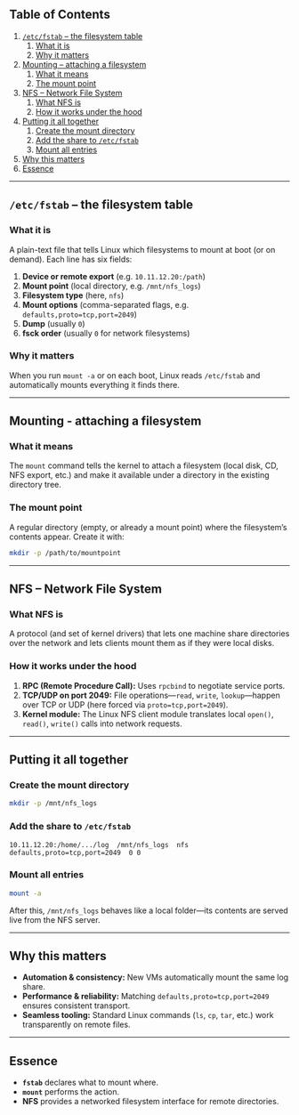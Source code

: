 ## Table of Contents

1. [ `/etc/fstab` – the filesystem table](#etcfstab--the-filesystem-table)  
   1. [What it is](#what-it-is)  
   1. [Why it matters](#why-it-matters)  
1. [Mounting – attaching a filesystem](#mounting--attaching-a-filesystem)  
   1. [What it means](#what-it-means)  
   1. [The mount point](#the-mount-point)  
1. [NFS – Network File System](#nfs--network-file-system)  
   1. [What NFS is](#what-nfs-is)  
   1. [How it works under the hood](#how-it-works-under-the-hood)  
1. [Putting it all together](#putting-it-all-together)  
   1. [Create the mount directory](#create-the-mount-directory)  
   1. [Add the share to `/etc/fstab`](#add-the-share-to-etcfstab)  
   1. [Mount all entries](#mount-all-entries)  
1. [Why this matters](#why-this-matters)  
1. [Essence](#essence)  

---

## `/etc/fstab` – the filesystem table

### What it is  
A plain-text file that tells Linux which filesystems to mount at boot (or on demand). Each line has six fields:

1. **Device or remote export** (e.g. `10.11.12.20:/path`)  
1. **Mount point** (local directory, e.g. `/mnt/nfs_logs`)  
1. **Filesystem type** (here, `nfs`)  
1. **Mount options** (comma-separated flags, e.g. `defaults,proto=tcp,port=2049`)  
1. **Dump** (usually `0`)  
1. **fsck order** (usually `0` for network filesystems)

### Why it matters  
When you run `mount -a` or on each boot, Linux reads `/etc/fstab` and automatically mounts everything it finds there.

---

## Mounting - attaching a filesystem

### What it means  
The `mount` command tells the kernel to attach a filesystem (local disk, CD, NFS export, etc.) and make it available under a directory in the existing directory tree.

### The mount point  
A regular directory (empty, or already a mount point) where the filesystem’s contents appear. Create it with:

```bash
mkdir -p /path/to/mountpoint
````

---

## NFS – Network File System

### What NFS is

A protocol (and set of kernel drivers) that lets one machine share directories over the network and lets clients mount them as if they were local disks.

### How it works under the hood

1. **RPC (Remote Procedure Call):** Uses `rpcbind` to negotiate service ports.
1. **TCP/UDP on port 2049:** File operations—`read`, `write`, `lookup`—happen over TCP or UDP (here forced via `proto=tcp,port=2049`).
1. **Kernel module:** The Linux NFS client module translates local `open()`, `read()`, `write()` calls into network requests.

---

## Putting it all together

### Create the mount directory

```bash
mkdir -p /mnt/nfs_logs
```

### Add the share to `/etc/fstab`

```fstab
10.11.12.20:/home/.../log  /mnt/nfs_logs  nfs  defaults,proto=tcp,port=2049  0 0
```

### Mount all entries

```bash
mount -a
```

After this, `/mnt/nfs_logs` behaves like a local folder—its contents are served live from the NFS server.

---

## Why this matters

* **Automation & consistency:** New VMs automatically mount the same log share.
* **Performance & reliability:** Matching `defaults,proto=tcp,port=2049` ensures consistent transport.
* **Seamless tooling:** Standard Linux commands (`ls`, `cp`, `tar`, etc.) work transparently on remote files.

---

## Essence

* **`fstab`** declares what to mount where.
* **`mount`** performs the action.
* **NFS** provides a networked filesystem interface for remote directories.
